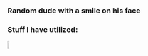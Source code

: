 ### Random dude with a smile on his face

### Stuff I have utilized:
<img src="https://raw.githubusercontent.com/yurijserrano/Github-Profile-Readme-Logos/master/text%20editors/vscode.svg" width=6.5%>

<!--
**RedSmileTV/RedSmileTV** is a ✨ _special_ ✨ repository because its `README.md` (this file) appears on your GitHub profile.
-->
